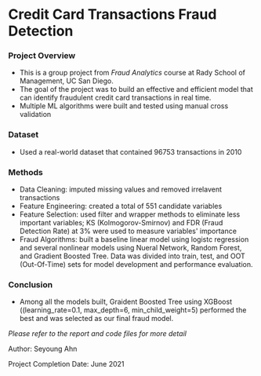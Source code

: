 # Credit Card Transactions Fraud Detection 

### Project Overview 
- This is a group project from *Fraud Analytics* course at Rady School of Management, UC San Diego.
- The goal of the project was to build an effective and efficient model that can identify fraudulent credit card transactions in real time. 
- Multiple ML algorithms were built and tested using manual cross validation

### Dataset 
- Used a real-world dataset that contained 96753 transactions in 2010

### Methods
- Data Cleaning: imputed missing values and removed irrelavent transactions
- Feature Engineering: created a total of 551 candidate variables 
- Feature Selection: used filter and wrapper methods to eliminate less important variables; KS (Kolmogorov-Smirnov) and FDR (Fraud Detection Rate) at 3% were used to measure variables' importance
- Fraud Algorithms: built a baseline linear model using logistc regression and several nonlinear models using Nueral Network, Random Forest, and Gradient Boosted Tree. Data was divided into train, test, and OOT (Out-Of-Time) sets for model development and performance evaluation. 

### Conclusion
- Among all the models built, Graident Boosted Tree using XGBoost ((learning_rate=0.1, max_depth=6, min_child_weight=5) performed the best and was selected as our final fraud model.  

*Please refer to the report and code files for more detail*

Author: Seyoung Ahn 

Project Completion Date: June 2021 
